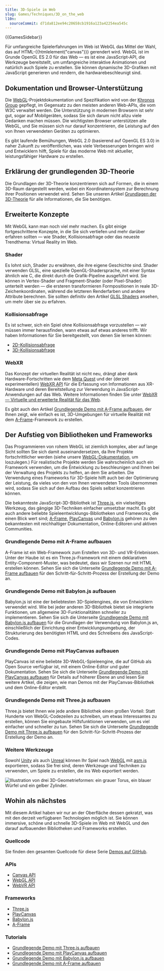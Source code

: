 ```yaml
---
title: 3D-Spiele im Web
slug: Games/Techniques/3D_on_the_web
l10n:
  sourceCommit: d71da812ee94c20658cb1916a123a42254ea545c
---
```


{{GamesSidebar}}

Für umfangreiche Spielerfahrungen im Web ist WebGL das Mittel der Wahl, das auf HTML-{{htmlelement("canvas")}} gerendert wird. WebGL ist im Grunde OpenGL ES 2.0 für das Web — es ist eine JavaScript-API, die Werkzeuge bereitstellt, um umfangreiche interaktive Animationen und natürlich auch Spiele zu erstellen. Sie können dynamische 3D-Grafiken mit JavaScript generieren und rendern, die hardwarebeschleunigt sind.

## Dokumentation und Browser-Unterstützung

Die [WebGL](/de/docs/Web/API/WebGL_API)-Projektdokumentation und Spezifikation wird von der [Khronos Group](https://www.khronos.org/) gepflegt, im Gegensatz zu den meisten anderen Web-APIs, die vom W3C verwaltet werden. Die Unterstützung in modernen Browsern ist sehr gut, sogar auf Mobilgeräten, sodass Sie sich darum nicht allzu viele Gedanken machen müssen. Die wichtigsten Browser unterstützen alle WebGL, und Sie müssen sich nur darauf konzentrieren, die Leistung auf den von Ihnen verwendeten Geräten zu optimieren.

Es gibt laufende Bemühungen, WebGL 2.0 (basierend auf OpenGL ES 3.0) in naher Zukunft zu veröffentlichen, was viele Verbesserungen bringen wird und Entwicklern hilft, Spiele für das moderne Web mit aktueller, leistungsfähiger Hardware zu erstellen.

## Erklärung der grundlegenden 3D-Theorie

Die Grundlagen der 3D-Theorie konzentrieren sich auf Formen, die in einem 3D-Raum dargestellt werden, wobei ein Koordinatensystem zur Berechnung ihrer Positionen verwendet wird. Sehen Sie unseren Artikel [Grundlagen der 3D-Theorie](/de/docs/Games/Techniques/3D_on_the_web/Basic_theory) für alle Informationen, die Sie benötigen.

## Erweiterte Konzepte

Mit WebGL kann man noch viel mehr machen. Es gibt einige fortgeschrittene Konzepte, in die Sie sich vertiefen und mehr darüber erfahren sollten — wie Shader, Kollisionsabfrage oder das neueste Trendthema: Virtual Reality im Web.

### Shader

Es lohnt sich, Shader zu erwähnen, die ihre eigene Geschichte sind. Shader verwenden GLSL, eine spezielle OpenGL-Shadersprache, mit einer Syntax ähnlich wie C, die direkt durch die Grafik-Pipeline ausgeführt wird. Sie können in Vertex-Shader und Fragment-Shader (oder Pixel-Shader) unterteilt werden — die ersteren transformieren Formpositionen in reale 3D-Zeichenkoordinaten, während die letzteren Renderfarben und andere Attribute berechnen. Sie sollten definitiv den Artikel [GLSL Shaders](/de/docs/Games/Techniques/3D_on_the_web/GLSL_Shaders) ansehen, um mehr über sie zu erfahren.

### Kollisionsabfrage

Es ist schwer, sich ein Spiel ohne Kollisionsabfrage vorzustellen — wir müssen immer herausfinden, wann etwas auf etwas anderes trifft. Wir haben Informationen für Sie bereitgestellt, von denen Sie lernen können:

- [2D-Kollisionsabfrage](/de/docs/Games/Techniques/2D_collision_detection)
- [3D-Kollisionsabfrage](/de/docs/Games/Techniques/3D_collision_detection)

### WebXR

Das Konzept der virtuellen Realität ist nicht neu, drängt aber dank Hardware-Fortschritten wie dem [Meta Quest](https://www.meta.com/quest/) und der (derzeit experimentellen) [WebXR API](/de/docs/Web/API/WebXR_Device_API) für die Erfassung von Informationen aus XR-Hardware und deren Bereitstellung zur Verwendung in JavaScript-Anwendungen auf das Web. Weitere Informationen finden Sie unter [WebXR — Virtuelle und erweiterte Realität für das Web](/de/docs/Games/Techniques/3D_on_the_web/WebXR).

Es gibt auch den Artikel [Grundlegende Demo mit A-Frame aufbauen](/de/docs/Games/Techniques/3D_on_the_web/Building_up_a_basic_demo_with_A-Frame), der Ihnen zeigt, wie einfach es ist, 3D-Umgebungen für virtuelle Realität mit dem [A-Frame](https://aframe.io/)-Framework zu erstellen.

## Der Aufstieg von Bibliotheken und Frameworks

Das Programmieren von rohem WebGL ist ziemlich komplex, aber auf lange Sicht sollten Sie sich damit auseinandersetzen, da Ihre Projekte fortschrittlicher werden (siehe unsere [WebGL-Dokumentation](/de/docs/Web/API/WebGL_API), um loszulegen.) Für realistische Projekte werden Sie wahrscheinlich auch ein Framework verwenden, um die Entwicklung zu beschleunigen und Ihnen bei der Verwaltung des Projekts zu helfen, an dem Sie arbeiten. Die Verwendung eines Frameworks für 3D-Spiele hilft auch bei der Optimierung der Leistung, da vieles von den von Ihnen verwendeten Tools übernommen wird, sodass Sie sich auf den Aufbau des Spiels selbst konzentrieren können.

Die bekannteste JavaScript-3D-Bibliothek ist [Three.js](https://threejs.org/), ein vielseitiges Werkzeug, das gängige 3D-Techniken einfacher umsetzbar macht. Es gibt auch andere beliebte Spieleentwicklungs-Bibliotheken und Frameworks, die einen Blick wert sind; [A-Frame](https://aframe.io/), [PlayCanvas](https://playcanvas.com/) und [Babylon.js](https://www.babylonjs.com/) gehören zu den bekanntesten mit reichhaltiger Dokumentation, Online-Editoren und aktiven Communities.

### Grundlegende Demo mit A-Frame aufbauen

A-Frame ist ein Web-Framework zum Erstellen von 3D- und VR-Erlebnissen. Unter der Haube ist es ein Three.js-Framework mit einem deklarativen Entity-Component-Muster, was bedeutet, dass wir Szenen nur mit HTML erstellen können. Sehen Sie sich die Unterseite [Grundlegende Demo mit A-Frame aufbauen](/de/docs/Games/Techniques/3D_on_the_web/Building_up_a_basic_demo_with_A-Frame) für den Schritt-für-Schritt-Prozess der Erstellung der Demo an.

### Grundlegende Demo mit Babylon.js aufbauen

Babylon.js ist eine der beliebtesten 3D-Spielengines, die von Entwicklern verwendet wird. Wie bei jeder anderen 3D-Bibliothek bietet sie integrierte Funktionen, um allgemeine 3D-Funktionalitäten schneller zu implementieren. Sehen Sie sich die Unterseite [Grundlegende Demo mit Babylon.js aufbauen](/de/docs/Games/Techniques/3D_on_the_web/Building_up_a_basic_demo_with_Babylon.js) für die Grundlagen der Verwendung von Babylon.js an, einschließlich der Einrichtung einer Entwicklungsumgebung, der Strukturierung des benötigten HTML und des Schreibens des JavaScript-Codes.

### Grundlegende Demo mit PlayCanvas aufbauen

PlayCanvas ist eine beliebte 3D-WebGL-Spieleengine, die auf GitHub als Open Source verfügbar ist, mit einem Online-Editor und guter Dokumentation. Sehen Sie sich die Unterseite [Grundlegende Demo mit PlayCanvas aufbauen](/de/docs/Games/Techniques/3D_on_the_web/Building_up_a_basic_demo_with_PlayCanvas) für Details auf höherer Ebene an und lesen Sie weitere Artikel, die zeigen, wie man Demos mit der PlayCanvas-Bibliothek und dem Online-Editor erstellt.

### Grundlegende Demo mit Three.js aufbauen

Three.js bietet Ihnen wie jede andere Bibliothek einen großen Vorteil: Statt Hunderte von WebGL-Codezeilen zu schreiben, um etwas Interessantes zu erstellen, können Sie eingebaute Hilfsfunktionen verwenden, um es viel einfacher und schneller zu tun. Sehen Sie sich die Unterseite [Grundlegende Demo mit Three.js aufbauen](/de/docs/Games/Techniques/3D_on_the_web/Building_up_a_basic_demo_with_Three.js) für den Schritt-für-Schritt-Prozess der Erstellung der Demo an.

### Weitere Werkzeuge

Sowohl [Unity](https://unity.com/) als auch [Unreal](https://www.unrealengine.com/en-US) können Ihr Spiel nach [WebGL](/de/docs/Web/API/WebGL_API) mit [asm.js](/de/docs/Games/Tools/asm.js) exportieren, sodass Sie frei sind, deren Werkzeuge und Techniken zu verwenden, um Spiele zu erstellen, die ins Web exportiert werden.

![Illustration von drei 3D-Geometrieformen: ein grauer Torus, ein blauer Würfel und ein gelber Zylinder.](shapes.png)

## Wohin als nächstes

Mit diesem Artikel haben wir nur an der Oberfläche dessen gekratzt, was mit den derzeit verfügbaren Technologien möglich ist. Sie können immersive, schöne und schnelle 3D-Spiele im Web mit WebGL und den darauf aufbauenden Bibliotheken und Frameworks erstellen.

### Quellcode

Sie finden den gesamten Quellcode für diese Serie [Demos auf GitHub](https://end3r.github.io/MDN-Games-3D/).

### APIs

- [Canvas API](/de/docs/Web/API/Canvas_API)
- [WebGL API](/de/docs/Web/API/WebGL_API)
- [WebVR API](/de/docs/Web/API/WebVR_API)

### Frameworks

- [Three.js](https://threejs.org/)
- [PlayCanvas](https://playcanvas.com/)
- [Babylon.js](https://www.babylonjs.com/)
- [A-Frame](https://aframe.io/)

### Tutorials

- [Grundlegende Demo mit Three.js aufbauen](/de/docs/Games/Techniques/3D_on_the_web/Building_up_a_basic_demo_with_Three.js)
- [Grundlegende Demo mit PlayCanvas aufbauen](/de/docs/Games/Techniques/3D_on_the_web/Building_up_a_basic_demo_with_PlayCanvas)
- [Grundlegende Demo mit Babylon.js aufbauen](/de/docs/Games/Techniques/3D_on_the_web/Building_up_a_basic_demo_with_Babylon.js)
- [Grundlegende Demo mit A-Frame aufbauen](/de/docs/Games/Techniques/3D_on_the_web/Building_up_a_basic_demo_with_A-Frame)

